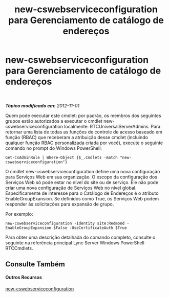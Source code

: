 ﻿---
title: new-cswebserviceconfiguration para Gerenciamento de catálogo de endereços
TOCTitle: new-cswebserviceconfiguration para Gerenciamento de catálogo de endereços
ms:assetid: 49e4ecc5-aa3e-4dd4-a32c-b0dea3758fab
ms:mtpsurl: https://technet.microsoft.com/pt-br/library/Gg429703(v=OCS.15)
ms:contentKeyID: 49306614
ms.date: 05/19/2016
mtps_version: v=OCS.15
ms.translationtype: HT
---

# new-cswebserviceconfiguration para Gerenciamento de catálogo de endereços

 

_**Tópico modificado em:** 2012-11-01_

Quem pode executar este cmdlet: por padrão, os membros dos seguintes grupos estão autorizados a executar o cmdlet new-cswebserviceconfiguration localmente: RTCUniversalServerAdmins. Para retornar uma lista de todas as funções de controle de acesso baseado em função (RBAC) que receberam a atribuição desse cmdlet (incluindo qualquer função RBAC personalizada criada por você), execute o seguinte comando no prompt do Windows PowerShell:

    Get-CsAdminRole | Where-Object {$_.Cmdlets -match "new-cswebserviceconfiguration"}

O cmdlet new-cswebserviceconfiguration define uma nova configuração para Serviços Web em sua organização. O escopo da configuração dos Serviços Web só pode estar no nível do site ou de serviço. Ele não pode criar uma nova configuração de Serviços Web no nível global. Especificamente de interesse para o Catálogo de Endereços é o atributo EnableGroupExansion. Se definidos como True, os Serviços Web podem responder às solicitações para expansão de grupo.

Por exemplo:

    new-cswebserviceconfiguration -Identity site:Redmond -EnableGroupExpansion $False -UseCertificateAuth $True

Para obter uma descrição detalhada do comando completo, consulte o seguinte na referência principal Lync Server Windows PowerShell RTCCmdlets.

## Consulte Também

#### Outros Recursos

[new-cswebserviceconfiguration](https://docs.microsoft.com/en-us/powershell/module/skype/New-CsWebServiceConfiguration)

